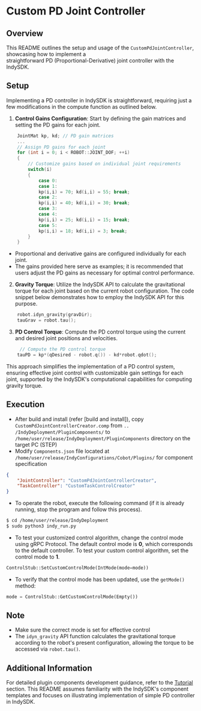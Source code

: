 # Custom PD Joint Controller
## Overview

This README outlines the setup and usage of the `CustomPdJointController`, showcasing how to implement a  
straightforward PD (Proportional-Derivative) joint controller with the IndySDK.

## Setup

Implementing a PD controller in IndySDK is straightforward, requiring just a few modifications in the compute 
function as outlined below.
1. **Control Gains Configuration**: Start by defining the gain matrices and setting the PD gains for each joint.
```cpp
    JointMat kp, kd; // PD gain matrices
    ...
    // Assign PD gains for each joint
    for (int i = 0; i < ROBOT::JOINT_DOF; ++i)
    {
        // Customize gains based on individual joint requirements
        switch(i)
        {
            case 0:
            case 1:
            kp(i,i) = 70; kd(i,i) = 55; break;
            case 2:
            kp(i,i) = 40; kd(i,i) = 30; break;
            case 3:
            case 4:
            kp(i,i) = 25; kd(i,i) = 15; break;
            case 5:
            kp(i,i) = 18; kd(i,i) = 3; break;
        }
    }
```
- Proportional and derivative gains are configured individually for each joint.
- The gains provided here serve as examples; it is recommended that users adjust the PD gains as necessary for 
  optimal control performance.
2. **Gravity Torque**: Utilize the IndySDK API to calculate the gravitational torque for each joint based on the 
   current robot configuration. The code snippet below demonstrates how to employ the IndySDK API for this purpose.
```cpp
    robot.idyn_gravity(gravDir);
    tauGrav = robot.tau();
```
3. **PD Control Torque**: Compute the PD control torque using the current and desired joint positions and velocities.
```cpp
     // Compute the PD control torque
    tauPD = kp*(qDesired - robot.q()) - kd*robot.qdot();
```
This approach simplifies the implementation of a PD control system, ensuring effective joint control with 
customizable gain settings for each joint, supported by the IndySDK's computational capabilities for 
computing gravity torque.


## Execution
- After build and install (refer [build and install]), copy `CustomPdJointControllerCreator.comp` from `..
  /IndyDeployment/PluginComponents/`
  to `/home/user/release/IndyDeployment/PluginComponents` directory on the target PC (STEP)
- Modify `Components.json` file located at `/home/user/release/IndyConfigurations/Cobot/Plugins/` for component  
  specification
```json
{
    "JointController": "CustomPdJointControllerCreator",
    "TaskController": "CustomTaskControlCreator"
}
```

[//]: # (- Execute the following command to operate the robot &#40;if the robot is runing, stop and restart&#41;)
- To operate the robot, execute the following command (if it is already running, stop the program and follow this
  process).
```bash
$ cd /home/user/release/IndyDeployment
$ sudo python3 indy_run.py
```
- To test your customized control algorithm, change the control mode using gRPC Protocol. The default control mode  is
  **0**, which corresponds to the default controller. To test your custom control algorithm, set the control mode to **1**.

```python
ControlStub::SetCustomControlMode(IntMode(mode=mode))
```
- To verify that the control mode has been updated, use the `getMode()` method:
```python
mode = ControlStub::GetCustomControlMode(Empty())
```

## Note
- Make sure the correct mode is set for effective control
- The `idyn_gravity` API function calculates the gravitational torque according to the robot's present configuration, allowing the torque to be accessed via `robot.tau()`.

## Additional Information
For detailed plugin components development guidance, refer to the [Tutorial](http://docs.neuromeka.com/3.2.0/en/IndySDK/section3/) section. 
This README assumes familiarity with the IndySDK's component templates and focuses on illustrating 
implementation of simple PD controller in IndySDK.

